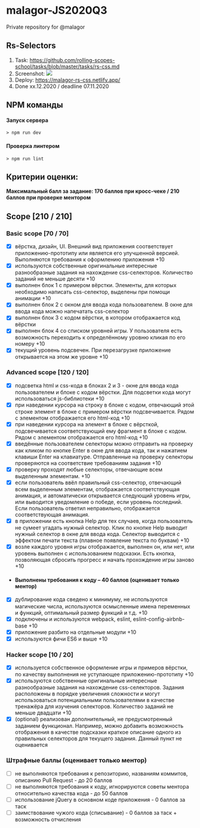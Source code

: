 # malagor-JS2020Q3
Private repository for @malagor

## Rs-Selectors
1. Task: https://github.com/rolling-scopes-school/tasks/blob/master/tasks/rs-css.md
2. Screenshot:
   ![](https://webpolygon.by/wp-content/uploads/2020/12/rs-css.jpg)
3. Deploy: https://malagor-rs-css.netlify.app/
4. Done xx.12.2020 / deadline 07.11.2020

## NPM команды
#### Запуск сервера
`> npm run dev`

#### Проверка линтером
`> npm run lint`


## Критерии оценки:

**Максимальный балл за задание: 170 баллов при кросс-чеке / 210 баллов при проверке ментором**

## Scope [210 / 210]

### Basic scope [70 / 70]

- [x] вёрстка, дизайн, UI. Внешний вид приложения соответствует приложению-прототипу или является его улучшенной версией. Выполняются требования к оформлению приложения +10
- [x] используются собственные оригинальные интересные разнообразные задания на нахождение css-селекторов. Количество заданий не меньше десяти +10
- [x] выполнен блок 1 с примером вёрстки. Элементы, для которых необходимо написать css-селектор, выделены при помощи анимации +10
- [x] выполнен блок 2 с окном для ввода кода пользователем. В окне для ввода кода можно напечатать css-селектор
- [x] выполнен блок 3 с кодом вёрстки, в котором отображается код вёрстки
- [x] выполнен блок 4 со списком уровней игры. У пользователя есть возможность переходить к определённому уровню кликая по его номеру +10 
- [x] текущий уровень подсвечен. При перезагрузке приложение открывается на этом же уровне +10

### Advanced scope [120 / 120]

- [x] подсветка html и css-кода в блоках 2 и 3 - окне для ввода кода пользователем и блоке с кодом вёрстки. Для подсветки кода могут использоваться js-библиотеки +10
- [x] при наведении курсора на строку в блоке с кодом, отвечающий этой строке элемент в блоке с примером вёрстки подсвечивается. Рядом с элементом отображается его html-код +10
- [x] при наведении курсора на элемент в блоке с вёрсткой, подсвечивается соответствующий ему фрагмент в блоке с кодом. Рядом с элементом отображается его html-код +10
- [x] введённые пользователем селекторы можно отправить на проверку как кликом по кнопке Enter в окне для ввода кода, так и нажатием клавиши Enter на клавиатуре. Отправленные на проверку селекторы проверяются на соответствие требованиям задания +10 
- [x] проверку проходят любые селекторы, отвечающие всем выделенным элементам. +10
- [x] если пользователь ввёл правильный css-селектор, отвечающий всем выделенным элементам, отображается соответствующая анимация, и автоматически открывается следующий уровень игры, или выводится уведомление о победе, если уровень последний. Если пользователь ответил неправильно, отображается соответствующая анимация.
- [x] в приложении есть кнопка Help для тех случаев, когда пользователь не сумеет угадать нужный селектор. Клик по кнопке Help выводит нужный селектор в окне для ввода кода. Селектор выводится с эффектом печати текста (плавное появление текста по буквам) +10  
- [x] возле каждого уровня игры отображается, выполнен он, или нет, или уровень выполнен с использованием подсказки. Есть кнопка, позволяющая сбросить прогресс и начать прохождение игры заново +10

- #### Выполнены требования к коду – 40 баллов (оценивает только ментор)

- [x] дублирование кода сведено к минимуму, не используются магические числа, используются осмысленные имена переменных и функций, оптимальный размер функций и т.д. +10
- [x] подключены и используются webpack, eslint, eslint-config-airbnb-base +10
- [x] приложение разбито на отдельные модули +10
- [x] используются фичи ES6 и выше +10

### Hacker scope [10 / 20]

- [x] используется собственное оформление игры и примеров вёрстки, по качеству выполнения не уступающее приложению-прототипу +10
- [x] используются собственные оригинальные интересные разнообразные задания на нахождение css-селекторов. Задания расположены в порядке увеличения сложности и могут использоваться потенциальными пользователями в качестве тренажёра для изучения селекторов. Количество заданий не меньше двадцати +10
- [x] (optional) реализован дополнительный, не предусмотренный заданием функционал. Например, можно добавить возможность отображения в качестве подсказки краткое описание одного из правильных селекторов для текущего задания. Данный пункт не оценивается

### Штрафные баллы (оценивает только ментор)

- [ ] не выполняются требования к репозиторию, названиям коммитов, описанию Pull Request - до 20 баллов
- [ ] не выполняются требования к коду, игнорируются советы ментора относительно качества кода - до 50 баллов
- [ ] использование jQuery в основном коде приложения - 0 баллов за таск
- [ ] заимствование чужого кода (списывание) - 0 баллов за таск + возможность отчисления 
